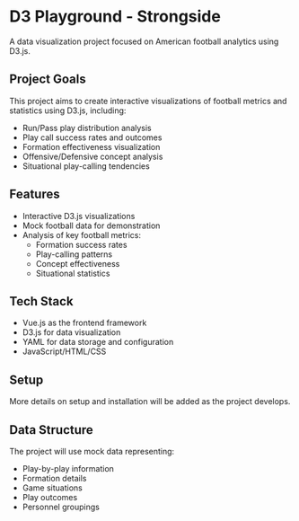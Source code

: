 # D3 Playground - Strongside

A data visualization project focused on American football analytics using D3.js.

## Project Goals

This project aims to create interactive visualizations of football metrics and statistics using D3.js, including:

- Run/Pass play distribution analysis
- Play call success rates and outcomes
- Formation effectiveness visualization
- Offensive/Defensive concept analysis
- Situational play-calling tendencies

## Features

- Interactive D3.js visualizations
- Mock football data for demonstration
- Analysis of key football metrics:
  - Formation success rates
  - Play-calling patterns
  - Concept effectiveness
  - Situational statistics

## Tech Stack

- Vue.js as the frontend framework
- D3.js for data visualization
- YAML for data storage and configuration
- JavaScript/HTML/CSS

## Setup

More details on setup and installation will be added as the project develops.

## Data Structure

The project will use mock data representing:
- Play-by-play information
- Formation details
- Game situations
- Play outcomes
- Personnel groupings
